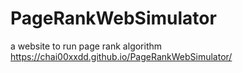 # PageRankWebSimulator
a website to run page rank algorithm
https://chai00xxdd.github.io/PageRankWebSimulator/
